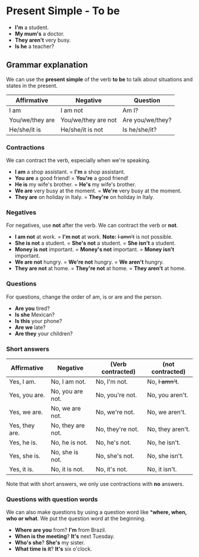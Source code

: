 # Present Simple - To be 

- **I'm** a student.
- **My mum's** a doctor.
- **They aren't** very busy.
- **Is he** a teacher?

## Grammar explanation

We can use the **present simple** of the verb **to be** to talk about situations and states in the present. 

|Affirmative	|Negative	|Question|
|---------------|-----------|--------|
|I am	|I am not	|Am I?|
|You/we/they are	|You/we/they are not	|Are you/we/they?|
|He/she/it is	|He/she/it is not	|Is he/she/it?|

### Contractions

We can contract the verb, especially when we're speaking.

* **I am** a shop assistant. = **I'm** a shop assistant.
* **You are** a good friend! = **You're** a good friend!
* **He is** my wife's brother. = **He's** my wife's brother.
* **We are** very busy at the moment. = **We're** very busy at the moment.
* **They are** on holiday in Italy. = **They're** on holiday in Italy.

### Negatives

For negatives, use **not** after the verb. We can contract the verb or **not**.

+ **I am not** at work. = **I'm not** at work. **Note:** ~~I amn't~~ is not possible.
+ **She is not** a student. = **She's not** a student. = **She isn't** a student.
+ **Money is not** important. = **Money's not** important. = **Money isn't** important.
+ **We are not** hungry. = **We're not** hungry. = **We aren't** hungry.
+ **They are not** at home. = **They're not** at home. = **They aren't** at home.

### Questions

For questions, change the order of am, is or are and the person.

- **Are you** tired?
- **Is she** Mexican?
- **Is this** your phone?
- **Are we** late?
- **Are they** your children?

### Short answers
|Affirmative	|Negative	|(Verb contracted)	|(not contracted)|
|---------------|-----------|-------------------|----------------|
|Yes, I am.	    |No, I am not.	|No, I'm not.	|No, ~~I amn't~~.|
|Yes, you are.	|No, you are not.	|No, you're not.	|No, you aren't.|
|Yes, we are.   |No, we are not.	|No, we're not.	    |No, we aren't.|
|Yes, they are.	|No, they are not.	|No, they're not.	|No, they aren't.|
|Yes, he is.	|No, he is not.	    |No, he's not.	    |No, he isn't.|
|Yes, she is.	|No, she is not.	|No, she's not.	    |No, she isn't.|
|Yes, it is.	|No, it is not.	    |No, it's not.	    |No, it isn't.|

Note that with short answers, we only use contractions with **no** answers.

### Questions with question words

We can also make questions by using a question word like ***where, when, who or what**. We put the question word at the beginning.

* **Where are you** from? **I'm** from Brazil.
* **When is the meeting**? **It's** next Tuesday.
* **Who's she**? **She's** my sister.
* **What time is it**? **It's** six o'clock.

